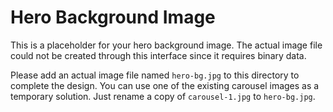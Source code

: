 # Hero Background Image

This is a placeholder for your hero background image. The actual image file could not be created through this interface since it requires binary data. 

Please add an actual image file named `hero-bg.jpg` to this directory to complete the design. You can use one of the existing carousel images as a temporary solution. Just rename a copy of `carousel-1.jpg` to `hero-bg.jpg`.

